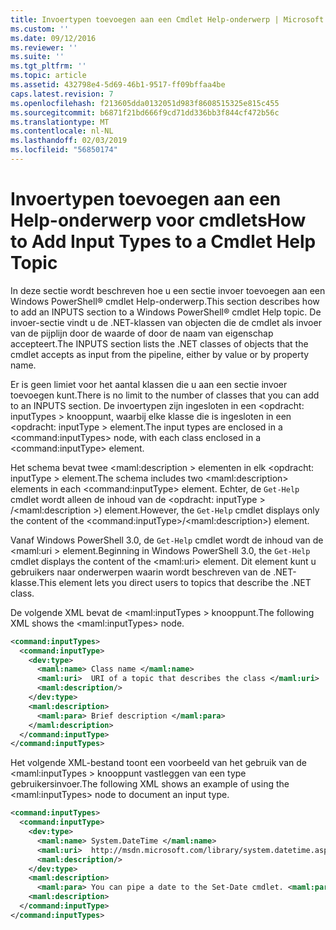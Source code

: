 ```yaml
---
title: Invoertypen toevoegen aan een Cmdlet Help-onderwerp | Microsoft Docs
ms.custom: ''
ms.date: 09/12/2016
ms.reviewer: ''
ms.suite: ''
ms.tgt_pltfrm: ''
ms.topic: article
ms.assetid: 432798e4-5d69-46b1-9517-ff09bffaa4be
caps.latest.revision: 7
ms.openlocfilehash: f213605dda0132051d983f8608515325e815c455
ms.sourcegitcommit: b6871f21bd666f9cd71dd336bb3f844cf472b56c
ms.translationtype: MT
ms.contentlocale: nl-NL
ms.lasthandoff: 02/03/2019
ms.locfileid: "56850174"
---
```

# <a name="how-to-add-input-types-to-a-cmdlet-help-topic"></a><span data-ttu-id="00262-102">Invoertypen toevoegen aan een Help-onderwerp voor cmdlets</span><span class="sxs-lookup"><span data-stu-id="00262-102">How to Add Input Types to a Cmdlet Help Topic</span></span>

<span data-ttu-id="00262-103">In deze sectie wordt beschreven hoe u een sectie invoer toevoegen aan een Windows PowerShell® cmdlet Help-onderwerp.</span><span class="sxs-lookup"><span data-stu-id="00262-103">This section describes how to add an INPUTS section to a Windows PowerShell® cmdlet Help topic.</span></span> <span data-ttu-id="00262-104">De invoer-sectie vindt u de .NET-klassen van objecten die de cmdlet als invoer van de pijplijn door de waarde of door de naam van eigenschap accepteert.</span><span class="sxs-lookup"><span data-stu-id="00262-104">The INPUTS section lists the .NET classes of objects that the cmdlet accepts as input from the pipeline, either by value or by property name.</span></span>

<span data-ttu-id="00262-105">Er is geen limiet voor het aantal klassen die u aan een sectie invoer toevoegen kunt.</span><span class="sxs-lookup"><span data-stu-id="00262-105">There is no limit to the number of classes that you can add to an INPUTS section.</span></span> <span data-ttu-id="00262-106">De invoertypen zijn ingesloten in een \<opdracht: inputTypes > knooppunt, waarbij elke klasse die is ingesloten in een \<opdracht: inputType > element.</span><span class="sxs-lookup"><span data-stu-id="00262-106">The input types are enclosed in a \<command:inputTypes> node, with each class enclosed in a  \<command:inputType> element.</span></span>

<span data-ttu-id="00262-107">Het schema bevat twee \<maml:description > elementen in elk \<opdracht: inputType > element.</span><span class="sxs-lookup"><span data-stu-id="00262-107">The schema includes two \<maml:description> elements in each \<command:inputType> element.</span></span> <span data-ttu-id="00262-108">Echter, de `Get-Help` cmdlet wordt alleen de inhoud van de \<opdracht: inputType > /\<maml:description >) element.</span><span class="sxs-lookup"><span data-stu-id="00262-108">However, the `Get-Help` cmdlet displays only the content of the \<command:inputType>/\<maml:description>) element.</span></span>

<span data-ttu-id="00262-109">Vanaf Windows PowerShell 3.0, de `Get-Help` cmdlet wordt de inhoud van de \<maml:uri > element.</span><span class="sxs-lookup"><span data-stu-id="00262-109">Beginning in Windows PowerShell 3.0, the `Get-Help` cmdlet displays the content of the \<maml:uri> element.</span></span> <span data-ttu-id="00262-110">Dit element kunt u gebruikers naar onderwerpen waarin wordt beschreven van de .NET-klasse.</span><span class="sxs-lookup"><span data-stu-id="00262-110">This element lets you direct users to topics that describe the .NET class.</span></span>

<span data-ttu-id="00262-111">De volgende XML bevat de \<maml:inputTypes > knooppunt.</span><span class="sxs-lookup"><span data-stu-id="00262-111">The following XML shows the \<maml:inputTypes> node.</span></span>

```xml
<command:inputTypes>
  <command:inputType>
    <dev:type>
      <maml:name> Class name </maml:name>
      <maml:uri>  URI of a topic that describes the class </maml:uri>
      <maml:description/>
    </dev:type>
    <maml:description>
      <maml:para> Brief description </maml:para>
    </maml:description>
  </command:inputType>
</command:inputTypes>
```

<span data-ttu-id="00262-112">Het volgende XML-bestand toont een voorbeeld van het gebruik van de \<maml:inputTypes > knooppunt vastleggen van een type gebruikersinvoer.</span><span class="sxs-lookup"><span data-stu-id="00262-112">The following XML shows an example of using the \<maml:inputTypes> node to document an input type.</span></span>

```xml
<command:inputTypes>
  <command:inputType>
    <dev:type>
      <maml:name> System.DateTime </maml:name>
      <maml:uri>  http://msdn.microsoft.com/library/system.datetime.aspx </maml:uri>
      <maml:description/>
    </dev:type>
    <maml:description>
      <maml:para> You can pipe a date to the Set-Date cmdlet. <maml:para>
    <maml:description>
  </command:inputType>
</command:inputTypes>
```